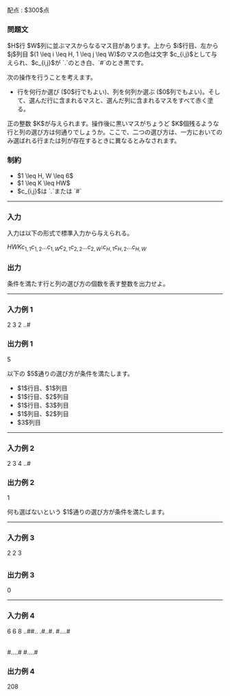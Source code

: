 
<div>

<span>

<span>

<p>
配点 : $300$点
</p>

<div>

<section>

### **問題文**

<p>
$H$行 $W$列に並ぶマスからなるマス目があります。上から $i$行目、左から $j$列目 $(1 \leq i \leq H, 1 \leq j \leq W)$のマスの色は文字 $c_{i,j}$として与えられ、$c_{i,j}$が `.`のとき白、`#`のとき黒です。
</p>

<p>
次の操作を行うことを考えます。
</p>

<ul>

<li>
行を何行か選び ($0$行でもよい)、列を何列か選ぶ ($0$列でもよい)。そして、選んだ行に含まれるマスと、選んだ列に含まれるマスをすべて赤く塗る。
</li>

</ul>

<p>
正の整数 $K$が与えられます。操作後に黒いマスがちょうど $K$個残るような行と列の選び方は何通りでしょうか。ここで、二つの選び方は、一方においてのみ選ばれる行または列が存在するときに異なるとみなされます。
</p>

</section>

</div>

<div>

<section>

### **制約**

<ul>

<li>
$1 \leq H, W \leq 6$
</li>

<li>
$1 \leq K \leq HW$
</li>

<li>
$c_{i,j}$は `.`または `#`
</li>

</ul>

</section>

</div>

---

<div>

<div>

<section>

### **入力**

<p>
入力は以下の形式で標準入力から与えられる。
</p>

<div>

$H$$W$$K$$c_{1,1}c_{1,2}...c_{1,W}$$c_{2,1}c_{2,2}...c_{2,W}$$:$$c_{H,1}c_{H,2}...c_{H,W}$
</div>

</section>

</div>

<div>

<section>

### **出力**

<p>
条件を満たす行と列の選び方の個数を表す整数を出力せよ。
</p>

</section>

</div>

</div>

---

<div>

<section>

### **入力例 1**

<div>

2 3 2
..#
###

</div>

</section>

</div>

<div>

<section>

### **出力例 1**

<div>

5

</div>

<p>
以下の $5$通りの選び方が条件を満たします。
</p>

<ul>

<li>
$1$行目、$1$列目
</li>

<li>
$1$行目、$2$列目
</li>

<li>
$1$行目、$3$列目
</li>

<li>
$1$列目、$2$列目
</li>

<li>
$3$列目
</li>

</ul>

</section>

</div>

---

<div>

<section>

### **入力例 2**

<div>

2 3 4
..#
###

</div>

</section>

</div>

<div>

<section>

### **出力例 2**

<div>

1

</div>

<p>
何も選ばないという $1$通りの選び方が条件を満たします。
</p>

</section>

</div>

---

<div>

<section>

### **入力例 3**

<div>

2 2 3
##
##

</div>

</section>

</div>

<div>

<section>

### **出力例 3**

<div>

0

</div>

</section>

</div>

---

<div>

<section>

### **入力例 4**

<div>

6 6 8
..##..
.#..#.
#....#
######
#....#
#....#

</div>

</section>

</div>

<div>

<section>

### **出力例 4**

<div>

208

</div>

</section>

</div>

</span>

</span>

</div>
